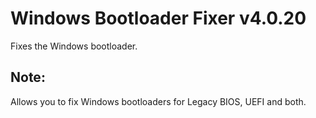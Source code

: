 # Windows Bootloader Fixer v4.0.20
Fixes the Windows bootloader.
## Note:
Allows you to fix Windows bootloaders for Legacy BIOS, UEFI and both.
